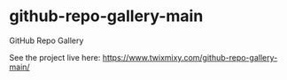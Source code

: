# github-repo-gallery-main
GitHub Repo Gallery

See the project live here: https://www.twixmixy.com/github-repo-gallery-main/
